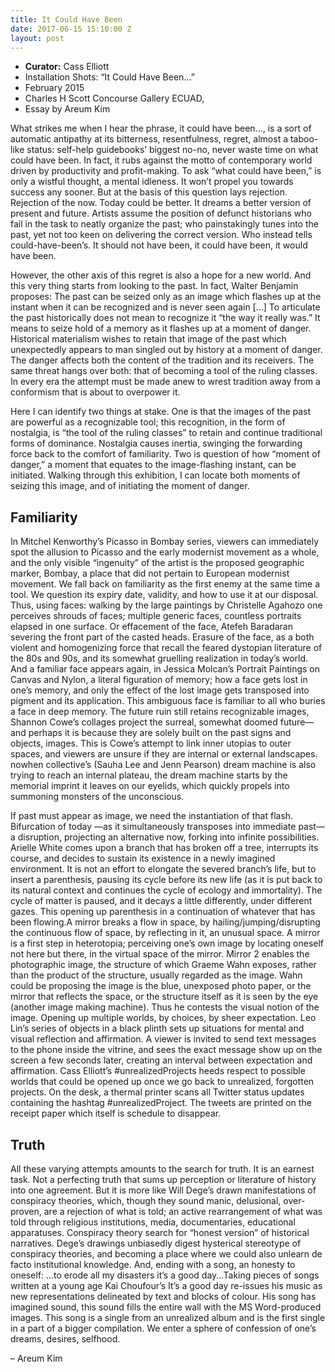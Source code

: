 ```yaml
---
title: It Could Have Been
date: 2017-06-15 15:10:00 Z
layout: post
---
```


- **Curator:** Cass Elliott
- Installation Shots: “It Could Have Been…”
- February 2015
- Charles H Scott Concourse Gallery ECUAD,
- Essay by Areum Kim

What strikes me when I hear the phrase, it could have been…, is a sort of automatic antipathy at its bitterness, resentfulness, regret, almost a taboo-like status: self-help guidebooks’ biggest no-no, never waste time on what could have been. In fact, it rubs against the motto of contemporary world driven by productivity and profit-making. To ask “what could have been,” is only a wistful thought, a mental idleness. It won’t propel you towards success any sooner. But at the basis of this question lays rejection. Rejection of the now. Today could be better. It dreams a better version of present and future. Artists assume the position of defunct historians who fail in the task to neatly organize the past; who painstakingly tunes into the past, yet not too keen on delivering the correct version. Who instead tells could-have-been’s. It should not have been, it could have been, it would have been.

However, the other axis of this regret is also a hope for a new world. And this very thing starts from looking to the past. In fact, Walter Benjamin proposes: The past can be seized only as an image which flashes up at the instant when it can be recognized and is never seen again […] To articulate the past historically does not mean to recognize it “the way it really was.” It means to seize hold of a memory as it flashes up at a moment of danger. Historical materialism wishes to retain that image of the past which unexpectedly appears to man singled out by history at a moment of danger. The danger affects both the content of the tradition and its receivers. The same threat hangs over both: that of becoming a tool of the ruling classes. In every era the attempt must be made anew to wrest tradition away from a conformism that is about to overpower it.

Here I can identify two things at stake. One is that the images of the past are powerful as a recognizable tool; this recognition, in the form of nostalgia, is “the tool of the ruling classes” to retain and continue traditional forms of dominance. Nostalgia causes inertia, swinging the forwarding force back to the comfort of familiarity. Two is question of how “moment of danger,” a moment that equates to the image-flashing instant, can be initiated. Walking through this exhibition, I can locate both moments of seizing this image, and of initiating the moment of danger.

## Familiarity

In Mitchel Kenworthy’s Picasso in Bombay series, viewers can immediately spot the allusion to Picasso and the early modernist movement as a whole, and the only visible “ingenuity” of the artist is the proposed geographic marker, Bombay, a place that did not pertain to European modernist movement. We fall back on familiarity as the first enemy at the same time a tool. We question its expiry date, validity, and how to use it at our disposal. Thus, using faces: walking by the large paintings by Christelle Agahozo one perceives shrouds of faces; multiple generic faces, countless portraits elapsed in one surface. Or effacement of the face, Atefeh Baradaran severing the front part of the casted heads. Erasure of the face, as a both violent and homogenizing force that recall the feared dystopian literature of the 80s and 90s, and its somewhat gruelling realization in today’s world. And a familiar face appears again, in Jessica Molcan’s Portrait Paintings on Canvas and Nylon, a literal figuration of memory; how a face gets lost in one’s memory, and only the effect of the lost image gets transposed into pigment and its application. This ambiguous face is familiar to all who buries a face in deep memory. The future ruin still retains recognizable images, Shannon Cowe’s collages project the surreal, somewhat doomed future—and perhaps it is because they are solely built on the past signs and objects, images. This is Cowe’s attempt to link inner utopias to outer spaces, and viewers are unsure if they are internal or external landscapes. nowhen collective’s (Sauha Lee and Jenn Pearson) dream machine is also trying to reach an internal plateau, the dream machine starts by the memorial imprint it leaves on our eyelids, which quickly propels into summoning monsters of the unconscious.

If past must appear as image, we need the instantiation of that flash. Bifurcation of today —as it simultaneously transposes into immediate past—a disruption, projecting an alternative now, forking into infinite possibilities. Arielle White comes upon a branch that has broken off a tree, interrupts its course, and decides to sustain its existence in a newly imagined environment. It is not an effort to elongate the severed branch’s life, but to insert a parenthesis, pausing its cycle before its new life (as it is put back to its natural context and continues the cycle of ecology and immortality). The cycle of matter is paused, and it decays a little differently, under different gazes. This opening up parenthesis in a continuation of whatever that has been flowing.A mirror breaks a flow in space, by hailing/jumping/disrupting the continuous flow of space, by reflecting in it, an unusual space. A mirror is a first step in heterotopia; perceiving one’s own image by locating oneself not here but there, in the virtual space of the mirror. Mirror 2 enables the photographic image, the structure of which Graeme Wahn exposes, rather than the product of the structure, usually regarded as the image. Wahn could be proposing the image is the blue, unexposed photo paper, or the mirror that reflects the space, or the structure itself as it is seen by the eye (another image making machine). Thus he contests the visual notion of the image. Opening up multiple worlds, by choices, by sheer expectation. Leo Lin’s series of objects in a black plinth sets up situations for mental and visual reflection and affirmation. A viewer is invited to send text messages to the phone inside the vitrine, and sees the exact message show up on the screen a few seconds later, creating an interval between expectation and affirmation. Cass Elliott’s #unrealizedProjects heeds respect to possible worlds that could be opened up once we go back to unrealized, forgotten projects. On the desk, a thermal printer scans all Twitter status updates containing the hashtag #unrealizedProject. The tweets are printed on the receipt paper which itself is schedule to disappear.

## Truth

All these varying attempts amounts to the search for truth. It is an earnest task. Not a perfecting truth that sums up perception or literature of history into one agreement. But it is more like Will Dege’s drawn manifestations of conspiracy theories, which, though they sound manic, delusional, over-proven, are a rejection of what is told; an active rearrangement of what was told through religious institutions, media, documentaries, educational apparatuses. Conspiracy theory search for “honest version” of historical narratives. Dege’s drawings unbiasedly digest hysterical stereotype of conspiracy theories, and becoming a place where we could also unlearn de facto institutional knowledge. And, ending with a song, an honesty to oneself: …to erode all my disasters it’s a good day…Taking pieces of songs written at a young age Kai Choufour’s It’s a good day re-issues his music as new representations delineated by text and blocks of colour. His song has imagined sound, this sound fills the entire wall with the MS Word-produced images. This song is a single from an unrealized album and is the first single in a part of a bigger compilation. We enter a sphere of confession of one’s dreams, desires, selfhood.

– Areum Kim